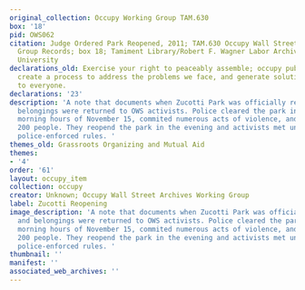 ```yaml
---
original_collection: Occupy Working Group TAM.630
box: '18'
pid: OWS062
citation: Judge Ordered Park Reopened, 2011; TAM.630 Occupy Wall Street Archives Working
  Group Records; box 18; Tamiment Library/Robert F. Wagner Labor Archives, New York
  University
declarations_old: Exercise your right to peaceably assemble; occupy public space;
  create a process to address the problems we face, and generate solutions accessible
  to everyone.
declarations: '23'
description: 'A note that documents when Zucotti Park was officially reopened, and
  belongings were returned to OWS activists. Police cleared the park in the early
  morning hours of November 15, commited numerous acts of violence, and arrested approximately
  200 people. They reopend the park in the evening and activists met under much stricter
  police-enforced rules. '
themes_old: Grassroots Organizing and Mutual Aid
themes:
- '4'
order: '61'
layout: occupy_item
collection: occupy
creator: Unknown; Occupy Wall Street Archives Working Group
label: Zucotti Reopening
image_description: 'A note that documents when Zucotti Park was officially reopened,
  and belongings were returned to OWS activists. Police cleared the park in the early
  morning hours of November 15, commited numerous acts of violence, and arrested approximately
  200 people. They reopend the park in the evening and activists met under much stricter
  police-enforced rules. '
thumbnail: ''
manifest: ''
associated_web_archives: ''
---
```


